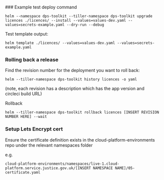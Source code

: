 
### Example test deploy command

```
helm --namespace dps-toolkit --tiller-namespace dps-toolkit upgrade licences ./licences/ --install --values=values-dev.yaml --values=secrets-example.yaml --dry-run --debug
```

Test template output:

```
helm template ./licences/ --values=values-dev.yaml --values=secrets-example.yaml
```

### Rolling back a release
Find the revision number for the deployment you want to roll back:
```
helm --tiller-namespace dps-toolkit history licences -o yaml
```
(note, each revision has a description which has the app version and circleci build URL)

Rollback
```
helm --tiller-namespace dps-toolkit rollback licences [INSERT REVISION NUMBER HERE] --wait
```

### Setup Lets Encrypt cert

Ensure the certificate definition exists in the cloud-platform-environments repo under the relevant namespaces folder

e.g.
```
cloud-platform-environments/namespaces/live-1.cloud-platform.service.justice.gov.uk/[INSERT NAMESPACE NAME]/05-certificate.yaml
```

